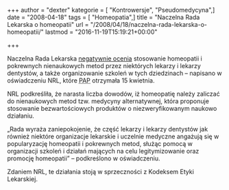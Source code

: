 +++
author = "dexter"
kategorie = [ "Kontrowersje", "Pseudomedycyna",]
date = "2008-04-18"
tags = [ "Homeopatia",]
title = "Naczelna Rada Lekarska o homeopatii"
url = "/2008/04/18/naczelna-rada-lekarska-o-homeopatii/"
lastmod = "2016-11-19T15:19:21+00:00"

+++

Naczelna Rada Lekarska [negatywnie ocenia][1] stosowanie homeopatii i pokrewnych nienaukowych metod przez niektórych lekarzy i lekarzy dentystów, a także organizowanie szkoleń w tych dziedzinach &#8211; napisano w oświadczeniu NRL, które <acronym title="Polska Agencja Prasowa">PAP</acronym> otrzymała 15 kwietnia.

NRL podkreśliła, że narasta liczba dowodów, iż homeopatię należy zaliczać do nienaukowych metod tzw. medycyny alternatywnej, która proponuje stosowanie bezwartościowych produktów o niezweryfikowanym naukowo działaniu.

&#8222;Rada wyraża zaniepokojenie, że część lekarzy i lekarzy dentystów jak również niektóre organizacje lekarskie i uczelnie medyczne angażują się w popularyzację homeopatii i pokrewnych metod, służąc pomocą w organizacji szkoleń i działań mających na celu legitymizowanie oraz promocję homeopatii&#8221; &#8211; podkreślono w oświadczeniu.

Zdaniem NRL, te działania stoją w sprzeczności z Kodeksem Etyki Lekarskiej.

 [1]: http://www.nil.org.pl/doc/381/homeopatia.pdf